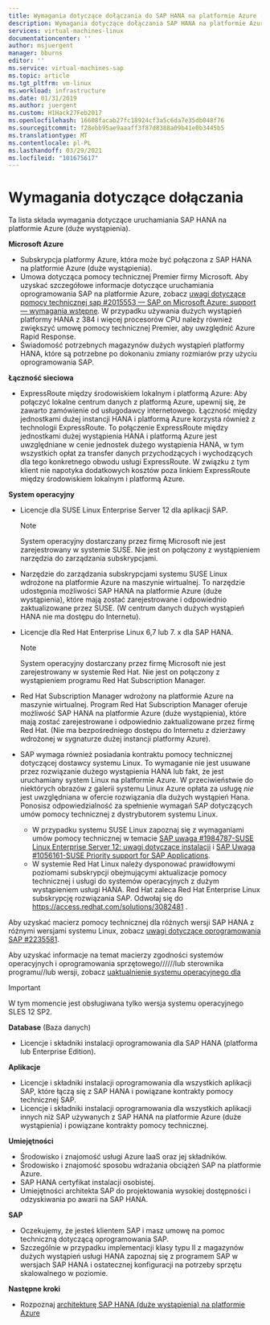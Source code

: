 ```yaml
---
title: Wymagania dotyczące dołączania do SAP HANA na platformie Azure (duże wystąpienia) | Microsoft Docs
description: Wymagania dotyczące dołączania SAP HANA na platformie Azure (duże wystąpienia).
services: virtual-machines-linux
documentationcenter: ''
author: msjuergent
manager: bburns
editor: ''
ms.service: virtual-machines-sap
ms.topic: article
ms.tgt_pltfrm: vm-linux
ms.workload: infrastructure
ms.date: 01/31/2019
ms.author: juergent
ms.custom: H1Hack27Feb2017
ms.openlocfilehash: 16608facab27fc18924cf3a5c6da7e35db048f76
ms.sourcegitcommit: f28ebb95ae9aaaff3f87d8388a09b41e0b3445b5
ms.translationtype: MT
ms.contentlocale: pl-PL
ms.lasthandoff: 03/29/2021
ms.locfileid: "101675617"
---
```

# <a name="onboarding-requirements"></a>Wymagania dotyczące dołączania

Ta lista składa wymagania dotyczące uruchamiania SAP HANA na platformie Azure (duże wystąpienia).

**Microsoft Azure**

- Subskrypcja platformy Azure, która może być połączona z SAP HANA na platformie Azure (duże wystąpienia).
- Umowa dotycząca pomocy technicznej Premier firmy Microsoft. Aby uzyskać szczegółowe informacje dotyczące uruchamiania oprogramowania SAP na platformie Azure, zobacz [uwagi dotyczące pomocy technicznej sap #2015553 — SAP on Microsoft Azure: support — wymagania wstępne](https://launchpad.support.sap.com/#/notes/2015553). W przypadku używania dużych wystąpień platformy HANA z 384 i więcej procesorów CPU należy również zwiększyć umowę pomocy technicznej Premier, aby uwzględnić Azure Rapid Response.
- Świadomość potrzebnych magazynów dużych wystąpień platformy HANA, które są potrzebne po dokonaniu zmiany rozmiarów przy użyciu oprogramowania SAP.

**Łączność sieciowa**

- ExpressRoute między środowiskiem lokalnym i platformą Azure: Aby połączyć lokalne centrum danych z platformą Azure, upewnij się, że zawarto zamówienie od usługodawcy internetowego. Łączność między jednostkami dużej instancji HANA i platformą Azure korzysta również z technologii ExpressRoute. To połączenie ExpressRoute między jednostkami dużej wystąpienia HANA i platformą Azure jest uwzględniane w cenie jednostek dużego wystąpienia HANA, w tym wszystkich opłat za transfer danych przychodzących i wychodzących dla tego konkretnego obwodu usługi ExpressRoute. W związku z tym klient nie napotyka dodatkowych kosztów poza linkiem ExpressRoute między środowiskiem lokalnym i platformą Azure.

**System operacyjny**

- Licencje dla SUSE Linux Enterprise Server 12 dla aplikacji SAP.

   > [!NOTE] 
   > System operacyjny dostarczany przez firmę Microsoft nie jest zarejestrowany w systemie SUSE. Nie jest on połączony z wystąpieniem narzędzia do zarządzania subskrypcjami.

- Narzędzie do zarządzania subskrypcjami systemu SUSE Linux wdrożone na platformie Azure na maszynie wirtualnej. To narzędzie udostępnia możliwości SAP HANA na platformie Azure (duże wystąpienia), które mają zostać zarejestrowane i odpowiednio zaktualizowane przez SUSE. (W centrum danych dużych wystąpień HANA nie ma dostępu do Internetu). 
- Licencje dla Red Hat Enterprise Linux 6,7 lub 7. x dla SAP HANA.

   > [!NOTE]
   > System operacyjny dostarczany przez firmę Microsoft nie jest zarejestrowany w systemie Red Hat. Nie jest on połączony z wystąpieniem programu Red Hat Subscription Manager.

- Red Hat Subscription Manager wdrożony na platformie Azure na maszynie wirtualnej. Program Red Hat Subscription Manager oferuje możliwość SAP HANA na platformie Azure (duże wystąpienia), które mają zostać zarejestrowane i odpowiednio zaktualizowane przez firmę Red Hat. (Nie ma bezpośredniego dostępu do Internetu z dzierżawy wdrożonej w sygnaturze dużej instancji platformy Azure).
- SAP wymaga również posiadania kontraktu pomocy technicznej dotyczącej dostawcy systemu Linux. To wymaganie nie jest usuwane przez rozwiązanie dużego wystąpienia HANA lub fakt, że jest uruchamiany system Linux na platformie Azure. W przeciwieństwie do niektórych obrazów z galerii systemu Linux Azure opłata za usługę *nie* jest uwzględniana w ofercie rozwiązania dla dużych wystąpień Hana. Ponosisz odpowiedzialność za spełnienie wymagań SAP dotyczących umów pomocy technicznej z dystrybutorem systemu Linux. 
   - W przypadku systemu SUSE Linux zapoznaj się z wymaganiami umów pomocy technicznej w temacie [SAP uwaga #1984787-SUSE Linux Enterprise Server 12: uwagi dotyczące instalacji](https://launchpad.support.sap.com/#/notes/1984787) i [SAP Uwaga #1056161-SUSE Priority support for SAP Applications](https://launchpad.support.sap.com/#/notes/1056161).
   - W systemie Red Hat Linux należy dysponować prawidłowymi poziomami subskrypcji obejmującymi aktualizacje pomocy technicznej i usługi do systemów operacyjnych z dużym wystąpieniem usługi HANA. Red Hat zaleca Red Hat Enterprise Linux subskrypcję rozwiązania SAP. Odwołaj się do https://access.redhat.com/solutions/3082481 . 

Aby uzyskać macierz pomocy technicznej dla różnych wersji SAP HANA z różnymi wersjami systemu Linux, zobacz [uwagi dotyczące oprogramowania SAP #2235581](https://launchpad.support.sap.com/#/notes/2235581).

Aby uzyskać informacje na temat macierzy zgodności systemów operacyjnych i oprogramowania sprzętowego//////lub sterownika programu//lub wersji, zobacz [uaktualnienie systemu operacyjnego dla](os-upgrade-hana-large-instance.md)


> [!IMPORTANT] 
> W tym momencie jest obsługiwana tylko wersja systemu operacyjnego SLES 12 SP2. 


**Database** (Baza danych)

- Licencje i składniki instalacji oprogramowania dla SAP HANA (platforma lub Enterprise Edition).

**Aplikacje**

- Licencje i składniki instalacji oprogramowania dla wszystkich aplikacji SAP, które łączą się z SAP HANA i powiązane kontrakty pomocy technicznej SAP.
- Licencje i składniki instalacji oprogramowania dla wszystkich aplikacji innych niż SAP używanych z SAP HANA na platformie Azure (duże wystąpienia) i powiązane kontrakty pomocy technicznej.

**Umiejętności**

- Środowisko i znajomość usługi Azure IaaS oraz jej składników.
- Środowisko i znajomość sposobu wdrażania obciążeń SAP na platformie Azure.
- SAP HANA certyfikat instalacji osobistej.
- Umiejętności architekta SAP do projektowania wysokiej dostępności i odzyskiwania po awarii na SAP HANA.

**SAP**

- Oczekujemy, że jesteś klientem SAP i masz umowę na pomoc techniczną dotyczącą oprogramowania SAP.
- Szczególnie w przypadku implementacji klasy typu II z magazynów dużych wystąpień usługi HANA zapoznaj się z programem SAP w wersjach SAP HANA i ostatecznej konfiguracji na potrzeby sprzętu skalowalnego w poziomie.

**Następne kroki**
- Rozpoznaj [architekturę SAP HANA (duże wystąpienia) na platformie Azure](hana-architecture.md)